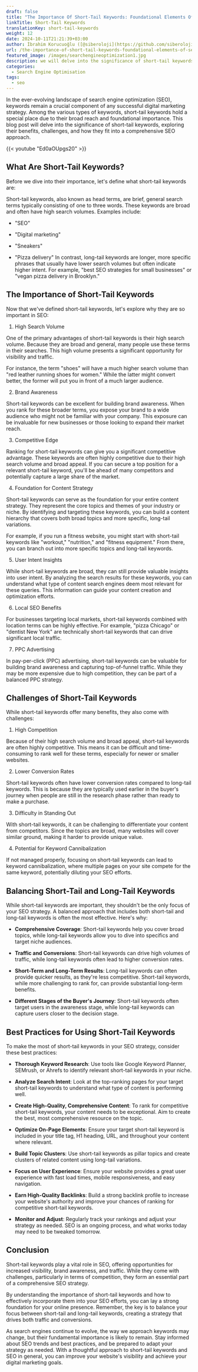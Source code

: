 ```yaml
---
draft: false
title: "The Importance Of Short-Tail Keywords: Foundational Elements Of SEO Success"
linkTitle: Short-Tail Keywords
translationKey: short-tail-keywords
weight: 12
date: 2024-10-11T21:21:39+03:00
author: İbrahim Korucuoğlu ([@siberoloji](https://github.com/siberoloji))
url: /the-importance-of-short-tail-keywords-foundational-elements-of-seo-success/
featured_image: /images/searchengineoptimization1.jpg
description: we will delve into the significance of short-tail keywords, exploring their benefits, challenges, and how they fit into a comprehensive SEO approach.
categories:
  - Search Engine Optimisation
tags:
  - seo
---
```

In the ever-evolving landscape of search engine optimization (SEO), keywords remain a crucial component of any successful digital marketing strategy. Among the various types of keywords, short-tail keywords hold a special place due to their broad reach and foundational importance. This blog post will delve into the significance of short-tail keywords, exploring their benefits, challenges, and how they fit into a comprehensive SEO approach.

{{< youtube "Ed0aOUpgs20" >}}

## What Are Short-Tail Keywords?

Before we dive into their importance, let's define what short-tail keywords are:

Short-tail keywords, also known as head terms, are brief, general search terms typically consisting of one to three words. These keywords are broad and often have high search volumes. Examples include:

* "SEO"

* "Digital marketing"

* "Sneakers"

* "Pizza delivery"
In contrast, long-tail keywords are longer, more specific phrases that usually have lower search volumes but often indicate higher intent. For example, "best SEO strategies for small businesses" or "vegan pizza delivery in Brooklyn."

## The Importance of Short-Tail Keywords

Now that we've defined short-tail keywords, let's explore why they are so important in SEO:

1. High Search Volume

One of the primary advantages of short-tail keywords is their high search volume. Because they are broad and general, many people use these terms in their searches. This high volume presents a significant opportunity for visibility and traffic.

For instance, the term "shoes" will have a much higher search volume than "red leather running shoes for women." While the latter might convert better, the former will put you in front of a much larger audience.

2. Brand Awareness

Short-tail keywords can be excellent for building brand awareness. When you rank for these broader terms, you expose your brand to a wide audience who might not be familiar with your company. This exposure can be invaluable for new businesses or those looking to expand their market reach.

3. Competitive Edge

Ranking for short-tail keywords can give you a significant competitive advantage. These keywords are often highly competitive due to their high search volume and broad appeal. If you can secure a top position for a relevant short-tail keyword, you'll be ahead of many competitors and potentially capture a large share of the market.

4. Foundation for Content Strategy

Short-tail keywords can serve as the foundation for your entire content strategy. They represent the core topics and themes of your industry or niche. By identifying and targeting these keywords, you can build a content hierarchy that covers both broad topics and more specific, long-tail variations.

For example, if you run a fitness website, you might start with short-tail keywords like "workout," "nutrition," and "fitness equipment." From there, you can branch out into more specific topics and long-tail keywords.

5. User Intent Insights

While short-tail keywords are broad, they can still provide valuable insights into user intent. By analyzing the search results for these keywords, you can understand what type of content search engines deem most relevant for these queries. This information can guide your content creation and optimization efforts.

6. Local SEO Benefits

For businesses targeting local markets, short-tail keywords combined with location terms can be highly effective. For example, "pizza Chicago" or "dentist New York" are technically short-tail keywords that can drive significant local traffic.

7. PPC Advertising

In pay-per-click (PPC) advertising, short-tail keywords can be valuable for building brand awareness and capturing top-of-funnel traffic. While they may be more expensive due to high competition, they can be part of a balanced PPC strategy.

## Challenges of Short-Tail Keywords

While short-tail keywords offer many benefits, they also come with challenges:

1. High Competition

Because of their high search volume and broad appeal, short-tail keywords are often highly competitive. This means it can be difficult and time-consuming to rank well for these terms, especially for newer or smaller websites.

2. Lower Conversion Rates

Short-tail keywords often have lower conversion rates compared to long-tail keywords. This is because they are typically used earlier in the buyer's journey when people are still in the research phase rather than ready to make a purchase.

3. Difficulty in Standing Out

With short-tail keywords, it can be challenging to differentiate your content from competitors. Since the topics are broad, many websites will cover similar ground, making it harder to provide unique value.

4. Potential for Keyword Cannibalization

If not managed properly, focusing on short-tail keywords can lead to keyword cannibalization, where multiple pages on your site compete for the same keyword, potentially diluting your SEO efforts.

## Balancing Short-Tail and Long-Tail Keywords

While short-tail keywords are important, they shouldn't be the only focus of your SEO strategy. A balanced approach that includes both short-tail and long-tail keywords is often the most effective. Here's why:

* **Comprehensive Coverage**: Short-tail keywords help you cover broad topics, while long-tail keywords allow you to dive into specifics and target niche audiences.

* **Traffic and Conversions**: Short-tail keywords can drive high volumes of traffic, while long-tail keywords often lead to higher conversion rates.

* **Short-Term and Long-Term Results**: Long-tail keywords can often provide quicker results, as they're less competitive. Short-tail keywords, while more challenging to rank for, can provide substantial long-term benefits.

* **Different Stages of the Buyer's Journey**: Short-tail keywords often target users in the awareness stage, while long-tail keywords can capture users closer to the decision stage.

## Best Practices for Using Short-Tail Keywords

To make the most of short-tail keywords in your SEO strategy, consider these best practices:

* **Thorough Keyword Research**: Use tools like Google Keyword Planner, SEMrush, or Ahrefs to identify relevant short-tail keywords in your niche.

* **Analyze Search Intent**: Look at the top-ranking pages for your target short-tail keywords to understand what type of content is performing well.

* **Create High-Quality, Comprehensive Content**: To rank for competitive short-tail keywords, your content needs to be exceptional. Aim to create the best, most comprehensive resource on the topic.

* **Optimize On-Page Elements**: Ensure your target short-tail keyword is included in your title tag, H1 heading, URL, and throughout your content where relevant.

* **Build Topic Clusters**: Use short-tail keywords as pillar topics and create clusters of related content using long-tail variations.

* **Focus on User Experience**: Ensure your website provides a great user experience with fast load times, mobile responsiveness, and easy navigation.

* **Earn High-Quality Backlinks**: Build a strong backlink profile to increase your website's authority and improve your chances of ranking for competitive short-tail keywords.

* **Monitor and Adjust**: Regularly track your rankings and adjust your strategy as needed. SEO is an ongoing process, and what works today may need to be tweaked tomorrow.

## Conclusion

Short-tail keywords play a vital role in SEO, offering opportunities for increased visibility, brand awareness, and traffic. While they come with challenges, particularly in terms of competition, they form an essential part of a comprehensive SEO strategy.

By understanding the importance of short-tail keywords and how to effectively incorporate them into your SEO efforts, you can lay a strong foundation for your online presence. Remember, the key is to balance your focus between short-tail and long-tail keywords, creating a strategy that drives both traffic and conversions.

As search engines continue to evolve, the way we approach keywords may change, but their fundamental importance is likely to remain. Stay informed about SEO trends and best practices, and be prepared to adapt your strategy as needed. With a thoughtful approach to short-tail keywords and SEO in general, you can improve your website's visibility and achieve your digital marketing goals.
